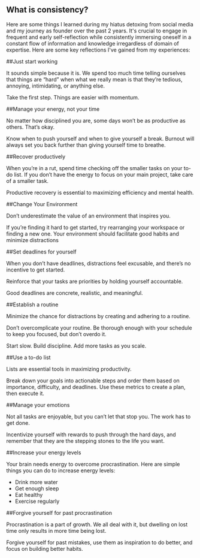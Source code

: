 ## What is consistency?

Here are some things I learned during my hiatus detoxing from social media and my journey as founder over the past 2 years. It's crucial to engage in frequent and early self-reflection while consistently immersing oneself in a constant flow of information and knowledge irregardless of domain of expertise. Here are some key reflections I've gained from my experiences:

##Just start working

It sounds simple because it is. We spend too much time telling ourselves that things are “hard” when what we really mean is that they’re tedious, annoying, intimidating, or anything else.

Take the first step. Things are easier with momentum.

##Manage your energy, not your time

No matter how disciplined you are, some days won’t be as productive as others. That’s okay.

Know when to push yourself and when to give yourself a break. Burnout will always set you back further than giving yourself time to breathe.

##Recover productively

When you’re in a rut, spend time checking off the smaller tasks on your to-do list. If you don’t have the energy to focus on your main project, take care of a smaller task.

Productive recovery is essential to maximizing efficiency and mental health.

##Change Your Environment

Don’t underestimate the value of an environment that inspires you.

If you’re finding it hard to get started, try rearranging your workspace or finding a new one. Your environment should facilitate good habits and minimize distractions

##Set deadlines for yourself

When you don’t have deadlines, distractions feel excusable, and there’s no incentive to get started.

Reinforce that your tasks are priorities by holding yourself accountable.

Good deadlines are concrete, realistic, and meaningful.

##Establish a routine

Minimize the chance for distractions by creating and adhering to a routine.

Don’t overcomplicate your routine. Be thorough enough with your schedule to keep you focused, but don’t overdo it.

Start slow. Build discipline. Add more tasks as you scale.

##Use a to-do list

Lists are essential tools in maximizing productivity.

Break down your goals into actionable steps and order them based on importance, difficulty, and deadlines. Use these metrics to create a plan, then execute it.

##Manage your emotions

Not all tasks are enjoyable, but you can’t let that stop you. The work has to get done.

Incentivize yourself with rewards to push through the hard days, and remember that they are the stepping stones to the life you want.

##Increase your energy levels

Your brain needs energy to overcome procrastination. Here are simple things you can do to increase energy levels:

- Drink more water
- Get enough sleep
- Eat healthy
- Exercise regularly

##Forgive yourself for past procrastination

Procrastination is a part of growth. We all deal with it, but dwelling on lost time only results in more time being lost.

Forgive yourself for past mistakes, use them as inspiration to do better, and focus on building better habits.
